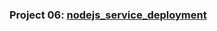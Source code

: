 ### Project 06: [nodejs_service_deployment](https://github.com/SuchithraChandrasekaran/nodejs_service_deployment.git)

